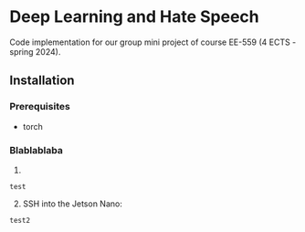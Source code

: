 # Deep Learning and Hate Speech

Code implementation for our group mini project of course EE-559 (4 ECTS - spring 2024).

## Installation

### Prerequisites

- torch

### Blablablaba

1.
```
test
```

2. SSH into the Jetson Nano:
```
test2
```
